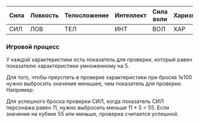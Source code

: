 
| Сила | Ловкость | Телосложение | Интеллект | Сила воли | Харизма |
| ---- | -------- | ------------ | --------- | --------- | ------- |
| СИЛ  | ЛОВ      | ТЕЛ          | ИНТ       | ВОЛ       | ХАР     |
### Игровой процесс

У каждой характеристики есть показатель для проверки, который равен показателю характеристики умноженному на 5.

Для того, чтобы преуспеть в проверке характеристики при броске 1к100 нужно выбросить значение меньшее, чем показатель для проверки. Например:

Для успешного броска проверки СИЛ, когда показатель СИЛ персонажа равен 11, нужно выбросить меньше 11 * 5 = 55. Если значение на кубике 55 или меньше, проверка считается успешной.